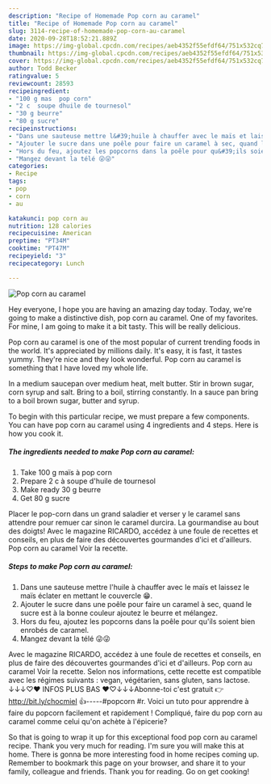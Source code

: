 ```yaml
---
description: "Recipe of Homemade Pop corn au caramel"
title: "Recipe of Homemade Pop corn au caramel"
slug: 3114-recipe-of-homemade-pop-corn-au-caramel
date: 2020-09-28T18:52:21.889Z
image: https://img-global.cpcdn.com/recipes/aeb4352f55efdf64/751x532cq70/pop-corn-au-caramel-photo-principale-de-la-recette.jpg
thumbnail: https://img-global.cpcdn.com/recipes/aeb4352f55efdf64/751x532cq70/pop-corn-au-caramel-photo-principale-de-la-recette.jpg
cover: https://img-global.cpcdn.com/recipes/aeb4352f55efdf64/751x532cq70/pop-corn-au-caramel-photo-principale-de-la-recette.jpg
author: Todd Becker
ratingvalue: 5
reviewcount: 28593
recipeingredient:
- "100 g mas  pop corn"
- "2 c  soupe dhuile de tournesol"
- "30 g beurre"
- "80 g sucre"
recipeinstructions:
- "Dans une sauteuse mettre l&#39;huile à chauffer avec le maïs et laissez le maïs éclater en mettant le couvercle 😁."
- "Ajouter le sucre dans une poêle pour faire un caramel à sec, quand le sucre est à la bonne couleur ajoutez le beurre et mélangez."
- "Hors du feu, ajoutez les popcorns dans la poêle pour qu&#39;ils soient bien enrobés de caramel."
- "Mangez devant la télé 😜😜"
categories:
- Recipe
tags:
- pop
- corn
- au

katakunci: pop corn au 
nutrition: 128 calories
recipecuisine: American
preptime: "PT34M"
cooktime: "PT47M"
recipeyield: "3"
recipecategory: Lunch

---
```



![Pop corn au caramel](https://img-global.cpcdn.com/recipes/aeb4352f55efdf64/751x532cq70/pop-corn-au-caramel-photo-principale-de-la-recette.jpg)

Hey everyone, I hope you are having an amazing day today. Today, we're going to make a distinctive dish, pop corn au caramel. One of my favorites. For mine, I am going to make it a bit tasty. This will be really delicious.

Pop corn au caramel is one of the most popular of current trending foods in the world. It's appreciated by millions daily. It's easy, it is fast, it tastes yummy. They're nice and they look wonderful. Pop corn au caramel is something that I have loved my whole life.

In a medium saucepan over medium heat, melt butter. Stir in brown sugar, corn syrup and salt. Bring to a boil, stirring constantly. In a sauce pan bring to a boil brown sugar, butter and syrup.


To begin with this particular recipe, we must prepare a few components. You can have pop corn au caramel using 4 ingredients and 4 steps. Here is how you cook it.

<!--inarticleads1-->

##### The ingredients needed to make Pop corn au caramel:

1. Take 100 g maïs à pop corn
1. Prepare 2 c à soupe d&#39;huile de tournesol
1. Make ready 30 g beurre
1. Get 80 g sucre


Placer le pop-corn dans un grand saladier et verser y le caramel sans attendre pour remuer car sinon le caramel durcira. La gourmandise au bout des doigts! Avec le magazine RICARDO, accédez à une foule de recettes et conseils, en plus de faire des découvertes gourmandes d&#39;ici et d&#39;ailleurs. Pop corn au caramel Voir la recette. 

<!--inarticleads2-->

##### Steps to make Pop corn au caramel:

1. Dans une sauteuse mettre l&#39;huile à chauffer avec le maïs et laissez le maïs éclater en mettant le couvercle 😁.
1. Ajouter le sucre dans une poêle pour faire un caramel à sec, quand le sucre est à la bonne couleur ajoutez le beurre et mélangez.
1. Hors du feu, ajoutez les popcorns dans la poêle pour qu&#39;ils soient bien enrobés de caramel.
1. Mangez devant la télé 😜😜


Avec le magazine RICARDO, accédez à une foule de recettes et conseils, en plus de faire des découvertes gourmandes d&#39;ici et d&#39;ailleurs. Pop corn au caramel Voir la recette. Selon nos informations, cette recette est compatible avec les régimes suivants : vegan, végétarien, sans gluten, sans lactose. ↓↓↓♡♥ INFOS PLUS BAS ♥♡↓↓↓Abonne-toi c&#39;est gratuit 👉 http://bit.ly/chocmiel 👍-----#popcorn #r. Voici un tuto pour apprendre à faire du popcorn facilement et rapidement ! Compliqué, faire du pop corn au caramel comme celui qu&#39;on achète à l&#39;épicerie? 

So that is going to wrap it up for this exceptional food pop corn au caramel recipe. Thank you very much for reading. I'm sure you will make this at home. There is gonna be more interesting food in home recipes coming up. Remember to bookmark this page on your browser, and share it to your family, colleague and friends. Thank you for reading. Go on get cooking!
